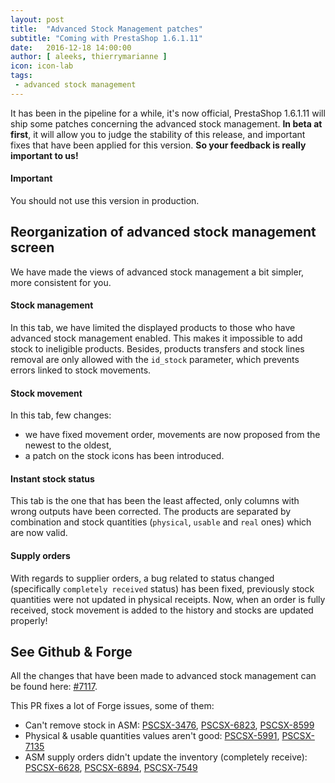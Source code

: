 ```yaml
---
layout: post
title:  "Advanced Stock Management patches"
subtitle: "Coming with PrestaShop 1.6.1.11"
date:   2016-12-18 14:00:00
author: [ aleeks, thierrymarianne ]
icon: icon-lab
tags:
 - advanced stock management
---
```


It has been in the pipeline for a while, it's now official, PrestaShop 1.6.1.11 will ship some patches concerning the advanced stock management.
**In beta at first**, it will allow you to judge the stability of this release, and important fixes that have been applied for this version. **So your feedback is really important to us!**

<div class="alert alert-important" role="alert">
<h4><i class='icon-fire'></i> Important</h4>
You should not use this version in production.
</div>

## Reorganization of advanced stock management screen
We have made the views of advanced stock management a bit simpler, more consistent for you.


#### Stock management
In this tab, we have limited the displayed products to those who have advanced stock management enabled.
This makes it impossible to add stock to ineligible products. Besides, products transfers and stock lines removal are only allowed with the `id_stock` parameter, which prevents errors linked to stock movements.


#### Stock movement
In this tab, few changes:

- we have fixed movement order, movements are now proposed from the newest to the oldest,
- a patch on the stock icons has been introduced.


#### Instant stock status
This tab is the one that has been the least affected, only columns with wrong outputs have been corrected. The products are separated by combination and stock quantities ​​(`physical`, `usable` and `real` ones) which are now valid.


#### Supply orders
With regards to supplier orders, a bug related to status changed (specifically `completely received` status) has been fixed, previously stock quantities were not updated in physical receipts.
Now, when an order is fully received, stock movement is added to the history and stocks are updated properly!


## See Github & Forge
All the changes that have been made to advanced stock management can be found here: [#7117](https://github.com/PrestaShop/PrestaShop/pull/7117).

This PR fixes a lot of Forge issues, some of them:

- Can't remove stock in ASM: [PSCSX-3476](http://forge.prestashop.com/browse/PSCSX-3476), [PSCSX-6823](http://forge.prestashop.com/browse/PSCSX-6823), [PSCSX-8599](http://forge.prestashop.com/browse/PSCSX-8599)
- Physical & usable quantities values aren't good: [PSCSX-5991](http://forge.prestashop.com/browse/PSCSX-5991), [PSCSX-7135](http://forge.prestashop.com/browse/PSCSX-7135)
- ASM supply orders didn't update the inventory (completely receive): [PSCSX-6628](http://forge.prestashop.com/browse/PSCSX-6628), [PSCSX-6894](http://forge.prestashop.com/browse/PSCSX-6894), [PSCSX-7549](http://forge.prestashop.com/browse/PSCSX-7549)